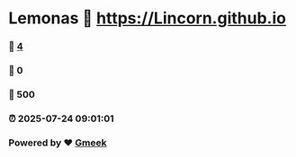# Lemonas :link: https://Lincorn.github.io 
### :page_facing_up: [4](https://Lincorn.github.io/tag.html) 
### :speech_balloon: 0 
### :hibiscus: 500 
### :alarm_clock: 2025-07-24 09:01:01 
### Powered by :heart: [Gmeek](https://github.com/Meekdai/Gmeek)
